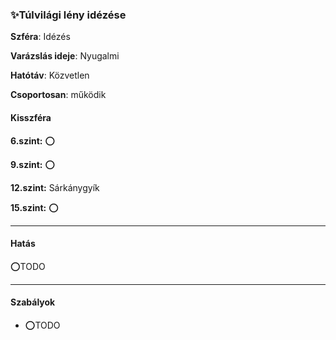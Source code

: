### ✨Túlvilági lény idézése

**Szféra**: Idézés

**Varázslás ideje**: Nyugalmi

**Hatótáv**: Közvetlen

**Csoportosan**: működik 

#### Kisszféra

**6.szint:** ⭕

**9.szint:** ⭕

**12.szint:** Sárkánygyík

**15.szint:** ⭕


---
#### Hatás

⭕TODO

---
#### Szabályok

- ⭕TODO
